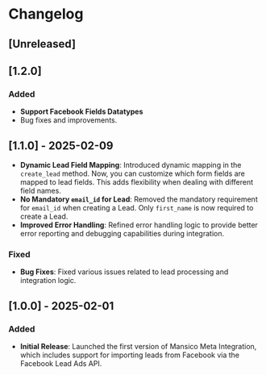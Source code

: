 # Changelog

## [Unreleased]

## [1.2.0]
### Added
- **Support Facebook Fields Datatypes**
- Bug fixes and improvements.

## [1.1.0] - 2025-02-09
- **Dynamic Lead Field Mapping**: Introduced dynamic mapping in the `create_lead` method. Now, you can customize which form fields are mapped to lead fields. This adds flexibility when dealing with different field names.
- **No Mandatory `email_id` for Lead**: Removed the mandatory requirement for `email_id` when creating a Lead. Only `first_name` is now required to create a Lead.
- **Improved Error Handling**: Refined error handling logic to provide better error reporting and debugging capabilities during integration.

### Fixed
- **Bug Fixes**: Fixed various issues related to lead processing and integration logic.

## [1.0.0] - 2025-02-01
### Added
- **Initial Release**: Launched the first version of Mansico Meta Integration, which includes support for importing leads from Facebook via the Facebook Lead Ads API.
